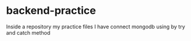 # backend-practice
Inside a repository my practice files
I have connect mongodb using by try and catch method
